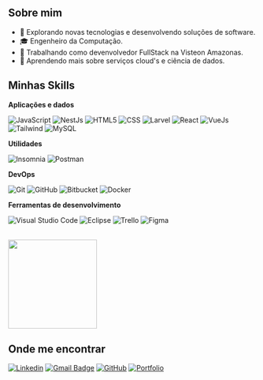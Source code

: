 
## Sobre mim

- 🤔 Explorando novas tecnologias e desenvolvendo soluções de software.
- 🎓 Engenheiro da Computação.
- 💼 Trabalhando como devenvolvedor FullStack na Visteon Amazonas.
- 🌱 Aprendendo mais sobre serviços cloud's e ciência de dados.

## Minhas Skills

**Aplicações e dados**

![JavaScript](https://img.shields.io/badge/-JavaScript-333333?style=flat&logo=javascript)
![NestJs](https://img.shields.io/badge/-NestJs-333333?style=flat&logo=nestjs)
![HTML5](https://img.shields.io/badge/-HTML5-333333?style=flat&logo=HTML5)
![CSS](https://img.shields.io/badge/-CSS-333333?style=flat&logo=CSS3&logoColor=1572B6)
![Larvel](https://img.shields.io/badge/-Laravel-333333?style=flat&logo=laravel)
![React](https://img.shields.io/badge/-React-333333?style=flat&logo=react)
![VueJs](https://img.shields.io/badge/-VueJs-333333?style=flat&logo=vuejs)
![Tailwind](https://img.shields.io/badge/-Tailwind-333333?style=flat&logo=tailwind)
![MySQL](https://img.shields.io/badge/-MySQL-333333?style=flat&logo=mysql)

**Utilidades**

![Insomnia](https://img.shields.io/badge/-Insomnia-333333?style=flat&logo=insomnia)
![Postman](https://img.shields.io/badge/-Postman-333333?style=flat&logo=postman)

**DevOps**

![Git](https://img.shields.io/badge/-Git-333333?style=flat&logo=git)
![GitHub](https://img.shields.io/badge/-GitHub-333333?style=flat&logo=github)
![Bitbucket](https://img.shields.io/badge/-Bitbucket-333333?style=flat&logo=bitbucket)
![Docker](https://img.shields.io/badge/-Docker-333333?style=flat&logo=docker)

**Ferramentas de desenvolvimento**

![Visual Studio Code](https://img.shields.io/badge/-Visual%20Studio%20Code-333333?style=flat&logo=visual-studio-code&logoColor=007ACC)
![Eclipse](https://img.shields.io/badge/-Eclipse-333333?style=flat&logo=eclipse-ide&logoColor=2C2255)
![Trello](https://img.shields.io/badge/-Trello-333333?style=flat&logo=trello&logoColor=007ACC)
![Figma](https://img.shields.io/badge/-Figma-333333?style=flat&logo=figma&logoColor=007ACC)

<br/>

<a href="https://github.com/ricardocostadeveloper" title="Perfil do Ricardo">
  <img height="180em" src="https://github-readme-stats.vercel.app/api?username=ricardocostadeveloper&theme=dracula&show_icons=true" />
</a>

## Onde me encontrar

[![Linkedin](https://img.shields.io/badge/-username-blue?style=flat-square&logo=Linkedin&logoColor=white&link=https://www.linkedin.com/in/ricardo-cunha-costa/)](https://www.linkedin.com/in/ricardo-cunha-costa/)
[![Gmail Badge](https://img.shields.io/badge/-ricardocostadev95@gmail.com-006bed?style=flat-square&logo=Gmail&logoColor=white&link=mailto:ricardocostadev95@gmail.com)](mailto:ricardocostadev95@gmail.com)
[![GitHub](https://img.shields.io/github/followers/ricardocostadeveloper?label=follow&style=social)](https://github.com/ricardocostadeveloper)
[![Portfolio](https://img.shields.io/badge/-https://ricardo-costa-portfolio.vercel.app/-006bed?style=flat-square)](https://ricardo-costa-portfolio.vercel.app/)
